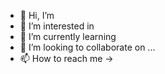 - 👋 Hi, I’m 
- 👀 I’m interested in 
- 🌱 I’m currently learning 
- 💞️ I’m looking to collaborate on ...
- 📫 How to reach me -> 

<!---
BomUlUL/BomUlUL is a ✨ special ✨ repository because its `README.md` (this file) appears on your GitHub profile.
You can click the Preview link to take a look at your changes.
--->
